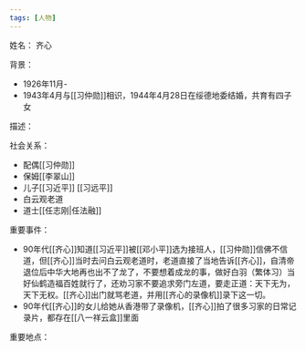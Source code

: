 ```yaml
---
tags: [人物]
---
```


姓名：
齐心

背景：
- 1926年11月-
- 1943年4月与[[习仲勋]]相识，1944年4月28日在绥德地委结婚，共育有四子女

描述：

社会关系：
- 配偶[[习仲勋]]
- 保姆[[李翠山]]
- 儿子[[习近平]] [[习远平]]
- 白云观老道
- 道士[[任志刚|任法融]]

重要事件：
- 90年代[[齐心]]知道[[习近平]]被[[邓小平]]选为接班人，[[习仲勋]]信佛不信道，但[[齐心]]当时去问白云观老道时，老道直接了当地告诉[[齐心]]，自清帝退位后中华大地再也出不了龙了，不要想着成龙的事，做好白羽（繁体习）当好仙鹤造福百姓就行了，还劝习家不要追求旁门左道，要走正道：天下无为，天下无权。[[齐心]]出门就骂老道，并用[[齐心的录像机]]录下这一切。
- 90年代[[齐心]]的女儿给她从香港带了录像机，[[齐心]]拍了很多习家的日常记录片，都存在[[八一祥云盒]]里面

重要地点：
